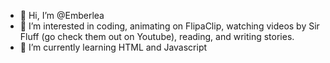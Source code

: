 - 👋 Hi, I’m @Emberlea
- 👀 I’m interested in coding, animating on FlipaClip, watching videos by Sir Fluff (go check them out on Youtube), reading, and writing stories.
- 🌱 I’m currently learning HTML and Javascript

<!---
Emberlea/Emberlea is a ✨ special ✨ repository because its `README.md` (this file) appears on your GitHub profile.
You can click the Preview link to take a look at your changes.
--->
